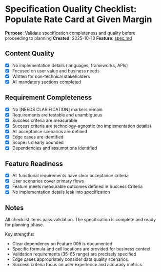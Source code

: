 # Specification Quality Checklist: Populate Rate Card at Given Margin

**Purpose**: Validate specification completeness and quality before proceeding to planning
**Created**: 2025-10-13
**Feature**: [spec.md](../spec.md)

## Content Quality

- [x] No implementation details (languages, frameworks, APIs)
- [x] Focused on user value and business needs
- [x] Written for non-technical stakeholders
- [x] All mandatory sections completed

## Requirement Completeness

- [x] No [NEEDS CLARIFICATION] markers remain
- [x] Requirements are testable and unambiguous
- [x] Success criteria are measurable
- [x] Success criteria are technology-agnostic (no implementation details)
- [x] All acceptance scenarios are defined
- [x] Edge cases are identified
- [x] Scope is clearly bounded
- [x] Dependencies and assumptions identified

## Feature Readiness

- [x] All functional requirements have clear acceptance criteria
- [x] User scenarios cover primary flows
- [x] Feature meets measurable outcomes defined in Success Criteria
- [x] No implementation details leak into specification

## Notes

All checklist items pass validation. The specification is complete and ready for planning phase.

Key strengths:
- Clear dependency on Feature 005 is documented
- Specific formula and cell locations are provided for business context
- Validation requirements (35-65 range) are precisely specified
- Edge cases appropriately consider data quality scenarios
- Success criteria focus on user experience and accuracy metrics